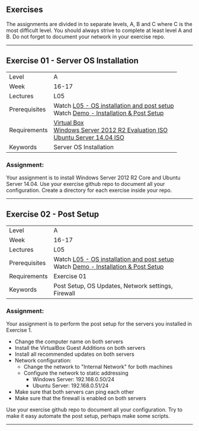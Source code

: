 ## Exercises
The assignments are divided in to separate levels, A, B and C where C is the most difficult level. You should always strive to complete at least level A and B.
Do not forget to document your network in your exercise repo.

***

## Exercise 01 - Server OS Installation
|  |  |
| ------------- | ------------- |
| Level  | A  |
| Week | 16-17 |
| Lectures| L05 |
| Prerequisites| Watch [L05 - OS installation and post setup ](https://youtu.be/Yh_A6E9EaL8) <br /> Watch [Demo - Installation & Post Setup](https://youtu.be/70t8SDWdm2g) |
| Requirements | [Virtual Box](https://www.virtualbox.org/wiki/Downloads) <br /> [Windows Server 2012 R2 Evaluation ISO](https://www.microsoft.com/en-us/evalcenter/evaluate-windows-server-2012-r2) <br /> [Ubuntu Server 14.04 ISO](http://www.ubuntu.com/download/server) |
| Keywords| Server OS Installation |

### Assignment:
Your assignment is to install Windows Server 2012 R2 Core and Ubuntu Server 14.04. Use your exercise github repo to document all your configuration. Create a directory for each exercise inside your repo.

***

## Exercise 02 - Post Setup
|  |  |
| ------------- | ------------- |
| Level  | A  |
| Week | 16-17 |
| Lectures| L05 |
| Prerequisites| Watch [L05 - OS installation and post setup ](https://youtu.be/Yh_A6E9EaL8) <br /> Watch [Demo - Installation & Post Setup](https://youtu.be/70t8SDWdm2g) |
| Requirements | Exercise 01 |
| Keywords| Post Setup, OS Updates, Network settings, Firewall|

### Assignment:
Your assignment is to perform the post setup for the servers you installed in Exercise 1.

* Change the computer name on both servers
* Install the VirtualBox Guest Additions on both servers
* Install all recommended updates on both servers
* Network configuration:
  * Change the network to "Internal Network" for both machines
  * Configure the network to static addressing
    * Windows Server: 192.168.0.50/24
    * Ubuntu Server: 192.168.0.51/24
* Make sure that both servers can ping each other
* Make sure that the firewall is enabled on both servers

Use your exercise github repo to document all your configuration. Try to make it easy automate the post setup, perhaps make some scripts.

***
